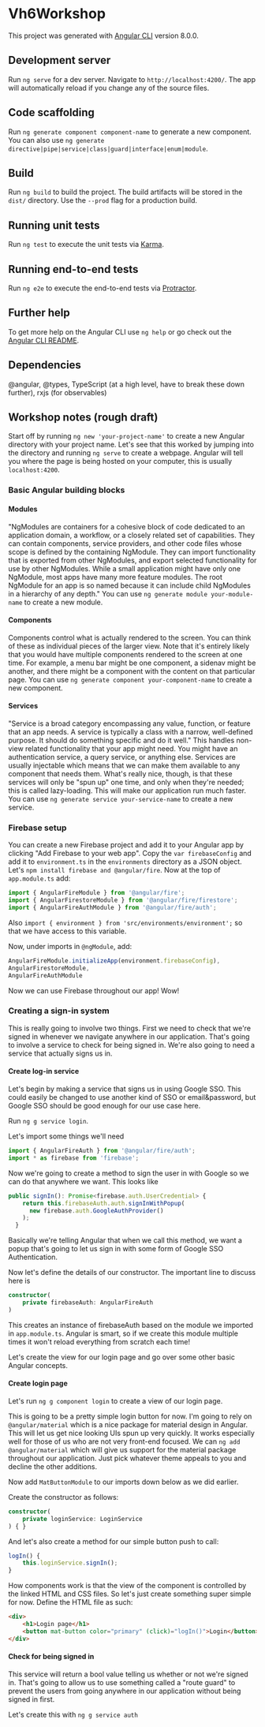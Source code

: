 # Vh6Workshop

This project was generated with [Angular CLI](https://github.com/angular/angular-cli) version 8.0.0.

## Development server

Run `ng serve` for a dev server. Navigate to `http://localhost:4200/`. The app will automatically reload if you change any of the source files.

## Code scaffolding

Run `ng generate component component-name` to generate a new component. You can also use `ng generate directive|pipe|service|class|guard|interface|enum|module`.

## Build

Run `ng build` to build the project. The build artifacts will be stored in the `dist/` directory. Use the `--prod` flag for a production build.

## Running unit tests

Run `ng test` to execute the unit tests via [Karma](https://karma-runner.github.io).

## Running end-to-end tests

Run `ng e2e` to execute the end-to-end tests via [Protractor](http://www.protractortest.org/).

## Further help

To get more help on the Angular CLI use `ng help` or go check out the [Angular CLI README](https://github.com/angular/angular-cli/blob/master/README.md).

## Dependencies

@angular, @types, TypeScript (at a high level, have to break these down further), rxjs (for observables)

## Workshop notes (rough draft)

Start off by running `ng new 'your-project-name'` to create a new Angular directory with your project name. Let's see that this worked by jumping into the directory and running `ng serve` to create a webpage. Angular will tell you where the page is being hosted on your computer, this is usually `localhost:4200`.

### Basic Angular building blocks

#### Modules

"NgModules are containers for a cohesive block of code dedicated to an application domain, a workflow, or a closely related set of capabilities. They can contain components, service providers, and other code files whose scope is defined by the containing NgModule. They can import functionality that is exported from other NgModules, and export selected functionality for use by other NgModules. While a small application might have only one NgModule, most apps have many more feature modules. The root NgModule for an app is so named because it can include child NgModules in a hierarchy of any depth." You can use `ng generate module your-module-name` to create a new module.

#### Components

Components control what is actually rendered to the screen. You can think of these as individual pieces of the larger view. Note that it's entirely likely that you would have multiple components rendered to the screen at one time. For example, a menu bar might be one component, a sidenav might be another, and there might be a component with the content on that particular page. You can use `ng generate component your-component-name` to create a new component.

#### Services

"Service is a broad category encompassing any value, function, or feature that an app needs. A service is typically a class with a narrow, well-defined purpose. It should do something specific and do it well." This handles non-view related functionality that your app might need. You might have an authentication service, a query service, or anything else. Services are usually injectable which means that we can make them available to any component that needs them. What's really nice, though, is that these services will only be "spun up" one time, and only when they're needed; this is called lazy-loading. This will make our application run much faster. You can use `ng generate service your-service-name` to create a new service.

### Firebase setup

You can create a new Firebase project and add it to your Angular app by clicking "Add Firebase to your web app". Copy the `var firebaseConfig` and add it to `environment.ts` in the `environments` directory as a JSON object. Let's `npm install firebase and @angular/fire`. Now at the top of `app.module.ts` add:

```TypeScript
import { AngularFireModule } from '@angular/fire';
import { AngularFirestoreModule } from '@angular/fire/firestore';
import { AngularFireAuthModule } from '@angular/fire/auth';
```

Also `import { environment } from 'src/environments/environment';` so that we have access to this variable.

Now, under imports in `@ngModule`, add:

```TypeScript
AngularFireModule.initializeApp(environment.firebaseConfig),
AngularFirestoreModule,
AngularFireAuthModule
```

Now we can use Firebase throughout our app! Wow!

### Creating a sign-in system

This is really going to involve two things. First we need to check that we're signed in whenever we navigate anywhere in our application. That's going to involve a service to check for being signed in. We're also going to need a service that actually signs us in.

#### Create log-in service

Let's begin by making a service that signs us in using Google SSO. This could easily be changed to use another kind of SSO or email&password, but Google SSO should be good enough for our use case here.

Run `ng g service login`.

Let's import some things we'll need

```TypeScript
import { AngularFireAuth } from '@angular/fire/auth';
import * as firebase from 'firebase';
```

Now we're going to create a method to sign the user in with Google so we can do that anywhere we want. This looks like

```TypeScript
public signIn(): Promise<firebase.auth.UserCredential> {
    return this.firebaseAuth.auth.signInWithPopup(
      new firebase.auth.GoogleAuthProvider()
    );
  }
```

Basically we're telling Angular that when we call this method, we want a popup that's going to let us sign in with some form of Google SSO Authentication.

Now let's define the details of our constructor. The important line to discuss here is

```TypeScript
constructor(
    private firebaseAuth: AngularFireAuth
)
```

This creates an instance of firebaseAuth based on the module we imported in `app.module.ts`. Angular is smart, so if we create this module multiple times it won't reload everything from scratch each time!

Let's create the view for our login page and go over some other basic Angular concepts.

#### Create login page

Let's run `ng g component login` to create a view of our login page.

This is going to be a pretty simple login button for now. I'm going to rely on `@angular/material` which is a nice package for material design in Angular. This will let us get nice looking UIs spun up very quickly. It works especially well for those of us who are not very front-end focused. We can `ng add @angular/material` which will give us support for the material package throughout our application. Just pick whatever theme appeals to you and decline the other additions.

Now add `MatButtonModule` to our imports down below as we did earlier.

Create the constructor as follows:

```TypeScript
constructor(
    private loginService: LoginService
) { }
```

And let's also create a method for our simple button push to call:

```TypeScript
logIn() {
    this.loginService.signIn();
}
```

How components work is that the view of the component is controlled by the linked HTML and CSS files. So let's just create something super simple for now. Define the HTML file as such:

```HTML
<div>
    <h1>Login page</h1>
    <button mat-button color="primary" (click)="logIn()">Login</button>  
</div>
```

#### Check for being signed in

This service will return a bool value telling us whether or not we're signed in. That's going to allow us to use something called a "route guard" to prevent the users from going anywhere in our application without being signed in first.

Let's create this with `ng g service auth`
